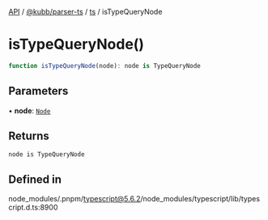 [API](../../../../../packages.md) / [@kubb/parser-ts](../../../index.md) / [ts](../index.md) / isTypeQueryNode

# isTypeQueryNode()

```ts
function isTypeQueryNode(node): node is TypeQueryNode
```

## Parameters

• **node**: [`Node`](../interfaces/Node.md)

## Returns

`node is TypeQueryNode`

## Defined in

node\_modules/.pnpm/typescript@5.6.2/node\_modules/typescript/lib/typescript.d.ts:8900
